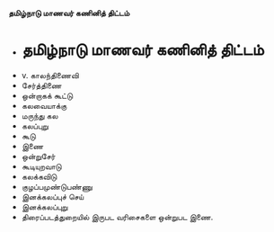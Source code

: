 **தமிழ்நாடு மாணவர் கணினித் திட்டம்**
- # தமிழ்நாடு மாணவர் கணினித் திட்டம்
- v. காலந்திணைவி
- சேர்த்திணை
- ஒன்றாகக் கூட்டு
- கலவையாக்கு
- மருந்து கல
- கலப்புறு
- கூடு
- இணை
- ஒன்றுசேர்
- கூடியுறவாடு
- கலக்கவிடு
- குழப்பமுண்டுபண்ணு
- இனக்கலப்புச் செய்
- இனக்கலப்புறு
- திரைப்படத்துறையில் இருபட வரிசைகளை ஒன்றுபட இணை.

